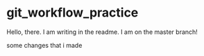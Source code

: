 # git_workflow_practice

Hello, there. I am writing in the readme. I am on the master branch!

some changes that i made
